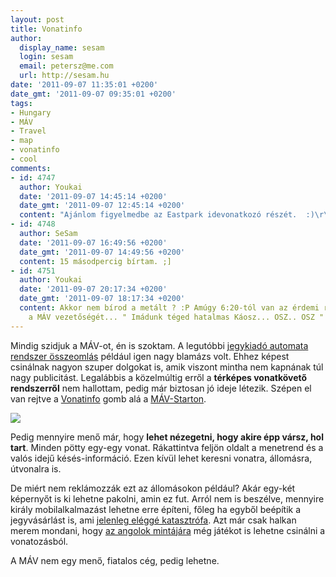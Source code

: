 ```yaml
---
layout: post
title: Vonatinfo
author:
  display_name: sesam
  login: sesam
  email: petersz@me.com
  url: http://sesam.hu
date: '2011-09-07 11:35:01 +0200'
date_gmt: '2011-09-07 09:35:01 +0200'
tags:
- Hungary
- MÁV
- Travel
- map
- vonatinfo
- cool
comments:
- id: 4747
  author: Youkai
  date: '2011-09-07 14:45:14 +0200'
  date_gmt: '2011-09-07 12:45:14 +0200'
  content: "Ajánlom figyelmedbe az Eastpark idevonatkozó részét.  :)\r\nhttp://www.youtube.com/watch?v=KjrFabHDMwE"
- id: 4748
  author: SeSam
  date: '2011-09-07 16:49:56 +0200'
  date_gmt: '2011-09-07 14:49:56 +0200'
  content: 15 másodpercig bírtam. ;]
- id: 4751
  author: Youkai
  date: '2011-09-07 20:17:34 +0200'
  date_gmt: '2011-09-07 18:17:34 +0200'
  content: Akkor nem bírod a metált ? :P Amúgy 6:20-tól van az érdemi rész ahol bemutatják
    a MÁV vezetőségét... " Imádunk téged hatalmas Káosz... OSZ.. OSZ " :D
---
```


Mindig szidjuk a MÁV-ot, én is szoktam. A legutóbbi [jegykiadó automata rendszer összeomlás](http://www.origo.hu/itthon/20110826-meg-napokig-tarthat-a-mav-jegyrendelesi-rendszerenek-megjavitasa.html) például igen nagy blamázs volt. Ehhez képest csinálnak nagyon szuper dolgokat is, amik viszont mintha nem kapnának túl nagy publicitást. Legalábbis a közelmúltig erről a **térképes vonatkövető rendszerről** nem hallottam, pedig már biztosan jó ideje létezik. Szépen el van rejtve a [Vonatinfo](http://elvira.mav-start.hu/terkep) gomb alá a [MÁV-Starton](http://mav-start.hu).

[![](http://sesam.hu/wp-content/uploads/2011/09/mav-start-terkep-1024x720.jpg)](http://sesam.hu/wp-content/uploads/2011/09/mav-start-terkep.jpg)

Pedig mennyire menő már, hogy **lehet nézegetni, hogy akire épp vársz, hol tart**. Minden pötty egy-egy vonat. Rákattintva feljön oldalt a menetrend és a valós idejű késés-információ. Ezen kívül lehet keresni vonatra, állomásra, útvonalra is.

De miért nem reklámozzák ezt az állomásokon például? Akár egy-két képernyőt is ki lehetne pakolni, amin ez fut. Arról nem is beszélve, mennyire király mobilalkalmazást lehetne erre építeni, főleg ha egyből beépítik a jegyvásárlást is, ami [jelenleg eléggé katasztrófa](http://sesam.hu/2010/12/23/megint-allunk). Azt már csak halkan merem mondani, hogy [az angolok mintájára](http://sesam.hu/2011/04/21/chromaroma) még játékot is lehetne csinálni a vonatozásból.

A MÁV nem egy menő, fiatalos cég, pedig lehetne.
